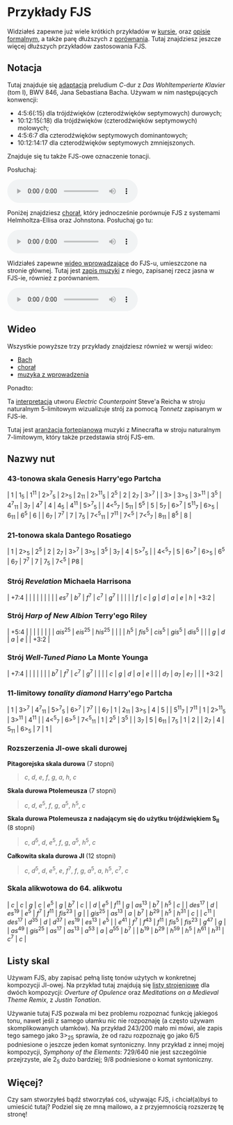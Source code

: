 # Przykłady FJS

Widziałeś zapewne już wiele krótkich przykładów w [kursie](crash.html), oraz [opisie formalnym](rules.html), a także parę dłuższych z [porównania](compare.html). Tutaj znajdziesz jeszcze więcej dłuższych przykładów zastosowania FJS.

## Notacja

Tutaj znajduje się [adaptacja](../assets/examples/cmaj.pdf) preludium *C*-dur z *Das Wohltemperierte Klavier* (tom I), BWV 846, Jana Sebastiana Bacha. Używam w nim następujących konwencji:

- 4:5:6(:15) dla trójdźwięków (czterodźwięków septymowych) durowych;
- 10:12:15(:18) dla trójdźwięków (czterodźwięków septymowych) molowych;
- 4:5:6:7 dla czterodźwięków septymowych dominantowych;
- 10:12:14:17 dla czterodźwięków septymowych zmniejszonych.

Znajduje się tu także FJS-owe oznaczenie tonacji.

Posłuchaj:

<audio controls><source src="../assets/examples/cmaj.mp3" type="audio/mpeg"></audio>

Poniżej znajdziesz [chorał](../assets/compare/chorale.pdf), który jednocześnie porównuje FJS z systemami Helmholtza-Ellisa oraz Johnstona. Posłuchaj go tu:

<audio controls><source src="../assets/compare/chorale.mp3" type="audio/mpeg"></audio>

Widziałeś zapewne [wideo wprowadzające](https://youtu.be/38I3cylJlW4) do FJS-u, umieszczone na stronie głównej. Tutaj jest [zapis muzyki](../assets/examples/intro-music.pdf) z niego, zapisanej rzecz jasna w FJS-ie, również z porównaniem.

<audio controls><source src="../assets/compare/intro-music.mp3" type="audio/mpeg"></audio>

## Wideo

Wszystkie powyższe trzy przykłady znajdziesz również w wersji wideo:

- [Bach](youtube.blah)
- [chorał](youtube.blah)
- [muzyka z wprowadzenia](youtube.blah)

Ponadto:

Ta [interpretacja](https://youtu.be/bZffjSUd-2w) utworu *Electric Counterpoint* Steve'a Reicha w stroju naturalnym 5-limitowym wizualizuje strój za pomocą *Tonnetz* zapisanym w FJS-ie.

Tutaj jest [aranżacja fortepianowa](https://youtu.be/JvnYEVxlDvc) muzyki z Minecrafta w stroju naturalnym 7-limitowym, który także przedstawia strój FJS-em.

## Nazwy nut

### 43-tonowa skala Genesis Harry'ego Partcha

| 1                           | 1<sub>5</sub>   | 1<sup>11</sup>   | 2\><sup>7</sup><sub>5</sub> | 2\><sub>5</sub>              | 2<sub>11</sub>  | 2\><sup>11</sup><sub>5</sub> | 2<sup>5</sup>               | 2              | 2<sub>7</sub>  | 3\><sup>7</sup>             |
| 3\>                         | 3\><sub>5</sub> | 3\><sup>11</sup> | 3<sup>5</sup>               | 4<sup>7</sup><sub>11</sub>   | 3<sub>7</sub>   | 4<sup>7</sup>                | 4                           | 4<sub>5</sub>  | 4<sup>11</sup> | 5\><sup>7</sup><sub>5</sub> |
| 4&lt;<sup>5</sup><sub>7</sub> | 5<sub>11</sub>  | 5<sup>5</sup>    | 5                           | 5<sub>7</sub>                | 6\><sup>7</sup> | 5<sup>11</sup><sub>7</sub>   | 6\><sub>5</sub>             | 6<sub>11</sub> | 6<sup>5</sup>  | 6                           |
| 6<sub>7</sub>               | 7<sup>7</sup>   | 7                | 7<sub>5</sub>               | 7&lt;<sup>5</sup><sub>11</sub> | 7<sup>11</sup>  | 7&lt;<sup>5</sup>              | 7&lt;<sup>5</sup><sub>7</sub> | 8<sub>11</sub> | 8<sup>5</sup>  | 8                           |

### 21-tonowa skala Dantego Rosatiego

| 1                           | 2\><sub>5</sub> | 2<sup>5</sup>   | 2               | 2<sub>7</sub> | 3\><sup>7</sup> | 3\><sub>5</sub> | 3<sup>5</sup> | 3<sub>7</sub> | 4               | 5\><sup>7</sup><sub>5</sub> |
| 4&lt;<sup>5</sup><sub>7</sub> | 5               | 6\><sup>7</sup> | 6\><sub>5</sub> | 6<sup>5</sup> | 6<sub>7</sub>   | 7<sup>7</sup>   | 7             | 7<sub>5</sub> | 7&lt;<sup>5</sup> | P8                          |

### Strój *Revelation* Michaela Harrisona

| +7:4             |                 |                 |                 |                 |     |     |      |
| *es*<sup>7</sup> | *b*<sup>7</sup> | *f*<sup>7</sup> | *c*<sup>7</sup> | *g*<sup>7</sup> |     |     |      |
| *f*              | *c*             | *g*             | *d*             | *a*             | *e* | *h* | +3:2 |

### Strój *Harp of New Albion* Terry'ego Riley

| +5:4            |                    |                    |                    |                   |      |
|                 | *ais*<sup>25</sup> | *eis*<sup>25</sup> | *his*<sup>25</sup> |                   |      |
| *h*<sup>5</sup> | *fis*<sup>5</sup>  | *cis*<sup>5</sup>  | *gis*<sup>5</sup>  | *dis*<sup>5</sup> |      |
| *g*             | *d*                | *a*                | *e*                |                   | +3:2 |

### Strój *Well-Tuned Piano* La Monte Younga

| +7:4            |                 |                 |                 |     |      |
| *b*<sup>7</sup> | *f*<sup>7</sup> | *c*<sup>7</sup> | *g*<sup>7</sup> |     |      |
| *c*             | *g*             | *d*             | *a*             | *e* |      |
| *d*<sub>7</sub> | *a*<sub>7</sub> | *e*<sub>7</sub> |                 |     | +3:2 |

### 11-limitowy *tonality diamond* Harry'ego Partcha

| 1                           | 3\><sup>7</sup> | 4<sup>7</sup><sub>11</sub>   | 5\><sup>7</sup><sub>5</sub>  | 6\><sup>7</sup>  | 7<sup>7</sup>  |
| 6<sub>7</sub>               | 1               | 2<sub>11</sub>               | 3\><sub>5</sub>              | 4                | 5              |
| 5<sup>11</sup><sub>7</sub>  | 7<sup>11</sup>  | 1                            | 2\><sup>11</sup><sub>5</sub> | 3\><sup>11</sup> | 4<sup>11</sup> |
| 4&lt;<sup>5</sup><sub>7</sub> | 6\><sup>5</sup> | 7&lt;<sup>5</sup><sub>11</sub> | 1                            | 2<sup>5</sup>    | 3<sup>5</sup>  |
| 3<sub>7</sub>               | 5               | 6<sub>11</sub>               | 7<sub>5</sub>                | 1                | 2              |
| 2<sub>7</sub>               | 4               | 5<sub>11</sub>               | 6\><sub>5</sub>              | 7                | 1              |

### Rozszerzenia JI-owe skali durowej

**Pitagorejska skala durowa** (7 stopni)

> *c*, *d*, *e*, *f*, *g*, *a*, *h*, *c*

**Skala durowa Ptolemeusza** (7 stopni)

> *c*, *d*, *e*<sup>5</sup>, *f*, *g*, *a*<sup>5</sup>, *h*<sup>5</sup>, *c*

**Skala durowa Ptolemeusza z nadającym się do użytku trójdźwiękiem S<sub>II</sub>** (8 stopni)

> *c*, *d*<sup>5</sup>, *d*, *e*<sup>5</sup>, *f*, *g*, *a*<sup>5</sup>, *h*<sup>5</sup>, *c*

**Całkowita skala durowa JI** (12 stopni)

> *c*, *d*<sup>5</sup>, *d*, *e*<sup>5</sup>, *e*, *f*<sup>7</sup>, *f*, *g*, *a*<sup>5</sup>, *a*, *h*<sup>5</sup>, *c*<sup>7</sup>, *c*

### Skala alikwotowa do 64. alikwotu

| *c*                | *c*                | *g*               | *c*               | *e*<sup>5</sup>   | *g*                | *b*<sup>7</sup>    | *c*             |
| *d*                | *e*<sup>5</sup>    | *f*<sup>11</sup>  | *g*               | *as*<sup>13</sup> | *b*<sup>7</sup>    | *h*<sup>5</sup>    | *c*             |
| *des*<sup>17</sup> | *d*                | *es*<sup>19</sup> | *e*<sup>5</sup>   | *f*<sup>7</sup>   | *f*<sup>11</sup>   | *fis*<sup>23</sup> | *g*             |
| *gis*<sup>25</sup> | *as*<sup>13</sup>  | *a*               | *b*<sup>7</sup>   | *b*<sup>29</sup>  | *h*<sup>5</sup>    | *h*<sup>31</sup>   | *c*             |
| *c*<sup>11</sup>   | *des*<sup>17</sup> | *d*<sup>35</sup>  | *d*               | *d*<sup>37</sup>  | *es*<sup>19</sup>  | *es*<sup>13</sup>  | *e*<sup>5</sup> |
| *e*<sup>41</sup>   | *f*<sup>7</sup>    | *f*<sup>43</sup>  | *f*<sup>11</sup>  | *fis*<sup>5</sup> | *fis*<sup>23</sup> | *g*<sup>47</sup>   | *g*             |
| *as*<sup>49</sup>  | *gis*<sup>25</sup> | *as*<sup>17</sup> | *as*<sup>13</sup> | *a*<sup>53</sup>  | *a*                | *a*<sup>55</sup>   | *b*<sup>7</sup> |
| *b*<sup>19</sup>   | *b*<sup>29</sup>   | *h*<sup>59</sup>  | *h*<sup>5</sup>   | *h*<sup>61</sup>  | *h*<sup>31</sup>   | *c*<sup>7</sup>    | *c*             |

## Listy skal

Używam FJS, aby zapisać pełną listę tonów użytych w konkretnej kompozycji JI-owej. Na przykład tutaj znajdują się [listy strojeniowe](../assets/examples/tuning.pdf) dla dwóch kompozycji: *Overture of Opulence* oraz *Meditations on a Medieval Theme Remix*, z *Justin Tonation*.

Używanie tutaj FJS pozwala mi bez problemu rozpoznać funkcję jakiegoś tonu, nawet jeśli z samego ułamku nic nie rozpoznaję (a często używam skomplikowanych ułamków). Na przykład 243/200 mało mi mówi, ale zapis tego samego jako 3\><sub>25</sub> sprawia, że od razu rozpoznaję go jako 6/5 podniesione o jeszcze jeden komat syntoniczny. Inny przykład z innej mojej kompozycji, *Symphony of the Elements*: 729/640 nie jest szczególnie przejrzyste, ale 2<sub>5</sub> dużo bardziej; 9/8 podniesione o komat syntoniczny.

## Więcej?

Czy sam stworzyłeś bądź stworzyłaś coś, używając FJS, i chciał(a)byś to umieścić tutaj? Podziel się ze mną mailowo, a z przyjemnością rozszerzę tę stronę!
